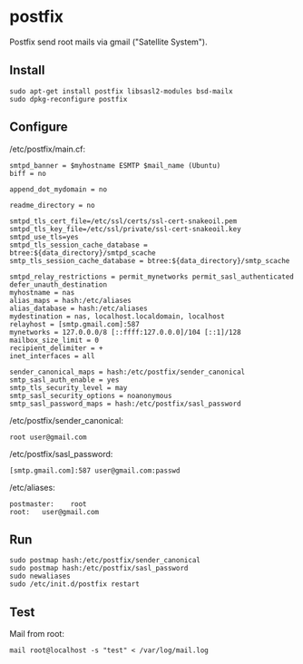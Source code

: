 postfix
=======

Postfix send root mails via gmail ("Satellite System").

Install
-------

	sudo apt-get install postfix libsasl2-modules bsd-mailx
	sudo dpkg-reconfigure postfix


Configure
---------

/etc/postfix/main.cf:

	smtpd_banner = $myhostname ESMTP $mail_name (Ubuntu)
	biff = no

	append_dot_mydomain = no

	readme_directory = no

	smtpd_tls_cert_file=/etc/ssl/certs/ssl-cert-snakeoil.pem
	smtpd_tls_key_file=/etc/ssl/private/ssl-cert-snakeoil.key
	smtpd_use_tls=yes
	smtpd_tls_session_cache_database = btree:${data_directory}/smtpd_scache
	smtp_tls_session_cache_database = btree:${data_directory}/smtp_scache

	smtpd_relay_restrictions = permit_mynetworks permit_sasl_authenticated defer_unauth_destination
	myhostname = nas
	alias_maps = hash:/etc/aliases
	alias_database = hash:/etc/aliases
	mydestination = nas, localhost.localdomain, localhost
	relayhost = [smtp.gmail.com]:587
	mynetworks = 127.0.0.0/8 [::ffff:127.0.0.0]/104 [::1]/128
	mailbox_size_limit = 0
	recipient_delimiter = +
	inet_interfaces = all

	sender_canonical_maps = hash:/etc/postfix/sender_canonical
	smtp_sasl_auth_enable = yes
	smtp_tls_security_level = may
	smtp_sasl_security_options = noanonymous
	smtp_sasl_password_maps = hash:/etc/postfix/sasl_password


/etc/postfix/sender_canonical:

	root user@gmail.com

/etc/postfix/sasl_password:

	[smtp.gmail.com]:587 user@gmail.com:passwd

/etc/aliases:

	postmaster:    root
	root:	user@gmail.com


Run
---

	sudo postmap hash:/etc/postfix/sender_canonical 
	sudo postmap hash:/etc/postfix/sasl_password 
  	sudo newaliases
	sudo /etc/init.d/postfix restart 


Test
----

Mail from root:

	mail root@localhost -s "test" < /var/log/mail.log
